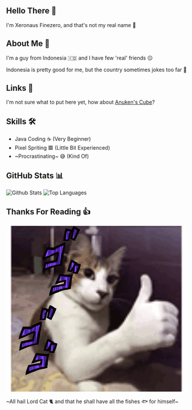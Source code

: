 ## Hello There 👋
I'm Xeronaus Finezero, and that's not my real name 👀

## About Me 🧻
I'm a guy from Indonesia 🇮🇩 and I have few 'real' friends 😐

Indonesia is pretty good for me, but the country sometimes jokes too far 🫤

## Links 🔗
I'm not sure what to put here yet, how about [Anuken's Cube](https://anuken.github.io/cube/)?

## Skills 🛠️
- Java Coding ☕ (Very Beginner)
- Pixel Spriting 🟥 (Little Bit Experienced)
- ~Procrastinating~ 😅 (Kind Of)

## GitHub Stats 📊

![Github Stats](https://github-readme-stats.vercel.app/api?username=Xeronaus&count_private=true&show_icons=true&include_all_commits=true&hide_border=true&count_private=true&theme=transparent)
![Top Languages](https://github-readme-stats.vercel.app/api/top-langs/?username=Xeronaus&show_icons=true&include_all_commits=true&hide_border=true&count_private=true&theme=transparent&langs_count=10)

## Thanks For Reading 👍

![GIF](https://github.com/Xeronaus/Xeronaus/blob/main/cat-jojo.gif)

~All hail Lord Cat 🐈 and that he shall have all the fishes 🐟 for himself~
